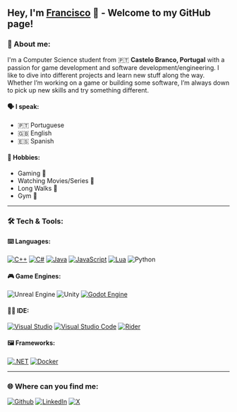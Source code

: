 ## <b>Hey, I'm [Francisco](https://fmagueijo.dev/) 👋 - Welcome to my GitHub page!</b>

### <b>📝 About me:</b>

I'm a Computer Science student from 🇵🇹 <b>Castelo Branco, Portugal</b> with a passion for game development and software development/engineering. I like to dive into different projects and learn new stuff along the way. Whether I’m working on a game or building some software, I’m always down to pick up new skills and try something different.

#### <b>🗣️ I speak:</b>
- 🇵🇹 Portuguese 
- 🇬🇧 English
- 🇪🇸 Spanish

#### <b>🎨 Hobbies:</b>
- Gaming 👾 
- Watching Movies/Series 🍿 
- Long Walks 🚶 
- Gym 💪


---

### <b>🛠️ Tech & Tools:</b>

#### <b>⌨️ Languages:</b>

  [![C++](https://img.shields.io/badge/C++-%2300599C.svg?logo=c%2B%2B&logoColor=white)](#)
  [![C#](https://custom-icon-badges.demolab.com/badge/C%23-%23239120.svg?logo=cshrp&logoColor=white)](#)
  [![Java](https://img.shields.io/badge/Java-%23ED8B00.svg?logo=openjdk&logoColor=white)](#)
  [![JavaScript](https://img.shields.io/badge/JavaScript-F7DF1E?logo=javascript&logoColor=000)](#)
  [![Lua](https://img.shields.io/badge/Lua-%232C2D72.svg?logo=lua&logoColor=white)](#)
  ![Python](https://img.shields.io/badge/Python-3776AB?logo=python&logoColor=fff)


#### <b>🎮 Game Engines: </b>

  ![Unreal Engine](https://img.shields.io/badge/-Unreal%20Engine-313131?style=flat-square&logo=unreal-engine&logoColor=white)
![Unity](https://img.shields.io/badge/-Unity-000000?style=flat-square&logo=unity&logoColor=white)
[![Godot Engine](https://img.shields.io/badge/Godot-%23FFFFFF.svg?logo=godot-engine)](#)

#### <b>👨‍💻 IDE:</b>

  [![Visual Studio](https://custom-icon-badges.demolab.com/badge/Visual%20Studio-5C2D91.svg?&logo=visual-studio&logoColor=white)](#)
[![Visual Studio Code](https://custom-icon-badges.demolab.com/badge/Visual%20Studio%20Code-0078d7.svg?logo=vsc&logoColor=white)](#)
[![Rider](https://img.shields.io/badge/Rider-000?logo=rider&logoColor=fff)](#)

#### <b>🖼 Frameworks:</b>

[![.NET](https://img.shields.io/badge/.NET-512BD4?logo=dotnet&logoColor=fff)](#)
[![Docker](https://img.shields.io/badge/Docker-2496ED?logo=docker&logoColor=fff)](#)


---


### <b>🌐 Where can you find me: </b>
[![Github](https://img.shields.io/badge/GitHub-%2312100E.svg?&style=for-the-badge&logo=Github&logoColor=white)](https://github.com/FMagueijo)
[![LinkedIn](https://img.shields.io/badge/Linkedin-%2312100E.svg?&style=for-the-badge&logo=linkedin&logoColor=white)](https://www.linkedin.com/in/francisco-magueijo/)
[![X](https://img.shields.io/badge/X-%2312100E.svg?&style=for-the-badge&logo=X&logoColor=white)](https://x.com/FranMagueijo)



